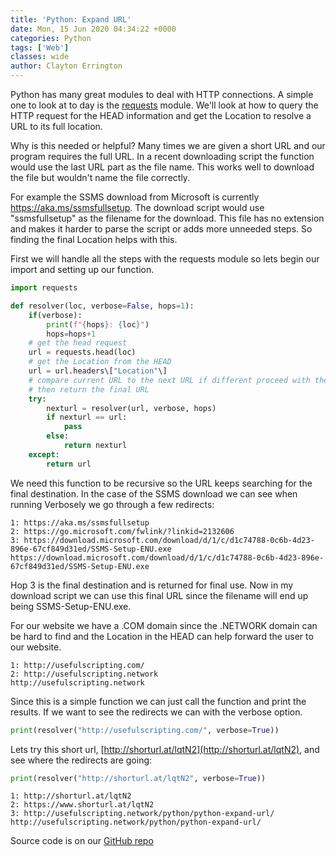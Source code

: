 ```yaml
---
title: 'Python: Expand URL'
date: Mon, 15 Jun 2020 04:34:22 +0000
categories: Python
tags: ['Web']
classes: wide
author: Clayton Errington
---
```


Python has many great modules to deal with HTTP connections. A simple one to look at to day is the [requests](https://pypi.org/project/requests/) module. We'll look at how to query the HTTP request for the HEAD information and get the Location to resolve a URL to its full location.

Why is this needed or helpful? Many times we are given a short URL and our program requires the full URL. In a recent downloading script the function would use the last URL part as the file name. This works well to download the file but wouldn't name the file correctly.

For example the SSMS download from Microsoft is currently https://aka.ms/ssmsfullsetup. The download script would use "ssmsfullsetup" as the filename for the download. This file has no extension and makes it harder to parse the script or adds more unneeded steps. So finding the final Location helps with this.

First we will handle all the steps with the requests module so lets begin our import and setting up our function.

```python
import requests

def resolver(loc, verbose=False, hops=1):
    if(verbose): 
        print(f"{hops}: {loc}") 
        hops=hops+1
    # get the head request
    url = requests.head(loc)
    # get the Location from the HEAD
    url = url.headers\["Location"\]
    # compare current URL to the next URL if different proceed with the next location
    # then return the final URL
    try:
        nexturl = resolver(url, verbose, hops)
        if nexturl == url:
            pass
        else:
            return nexturl
    except:
        return url
```

We need this function to be recursive so the URL keeps searching for the final destination. In the case of the SSMS download we can see when running Verbosely we go through a few redirects:

```text
1: https://aka.ms/ssmsfullsetup
2: https://go.microsoft.com/fwlink/?linkid=2132606
3: https://download.microsoft.com/download/d/1/c/d1c74788-0c6b-4d23-896e-67cf849d31ed/SSMS-Setup-ENU.exe
https://download.microsoft.com/download/d/1/c/d1c74788-0c6b-4d23-896e-67cf849d31ed/SSMS-Setup-ENU.exe
```

Hop 3 is the final destination and is returned for final use. Now in my download script we can use this final URL since the filename will end up being SSMS-Setup-ENU.exe.

For our website we have a .COM domain since the .NETWORK domain can be hard to find and the Location in the HEAD can help forward the user to our website.

```text
1: http://usefulscripting.com/
2: http://usefulscripting.network
http://usefulscripting.network
```

Since this is a simple function we can just call the function and print the results. If we want to see the redirects we can with the verbose option.

```python
print(resolver("http://usefulscripting.com/", verbose=True))
```

Lets try this short url, [http://shorturl.at/lqtN2](http://shorturl.at/lqtN2), and see where the redirects are going:

```python
print(resolver("http://shorturl.at/lqtN2", verbose=True))
```

```text
1: http://shorturl.at/lqtN2
2: https://www.shorturl.at/lqtN2
3: http://usefulscripting.network/python/python-expand-url/
http://usefulscripting.network/python/python-expand-url/
```

Source code is on our [GitHub repo](https://github.com/Useful-Scripting-Network/Python/blob/master/urlexpand.py)
